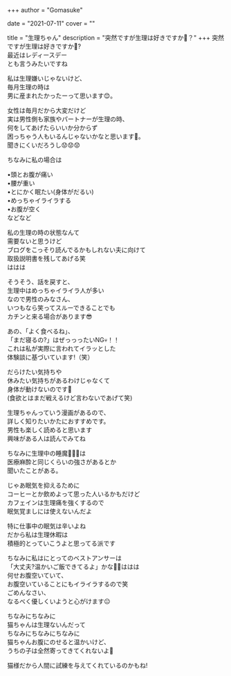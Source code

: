 +++
author = "Gomasuke"

date = "2021-07-11"
cover = ""

title = "生理ちゃん"
description = "突然ですが生理は好きですか🫠？"
+++
突然ですが生理は好きですか🫠?  
最近はレディースデー  
とも言うみたいですね  

私は生理嫌いじゃないけど、  
毎月生理の時は  
男に産まれたかったーって思います😊。  

女性は毎月だから大変だけど  
実は男性側も家族やパートナーが生理の時、  
何をしてあげたらいいか分からず  
困っちゃう人もいるんじゃないかなと思います🤔。  
聞きにくいだろうし😟😟😟  

ちなみに私の場合は  

•頭とお腹が痛い  
•腰が重い  
•とにかく眠たい(身体がだるい)  
•めっちゃイライラする  
•お腹が空く  
などなど  

私の生理の時の状態なんて  
需要ないと思うけど  
ブログをこっそり読んでるかもしれない夫に向けて  
取扱説明書を残してあげる笑  
ははは  

そうそう、話を戻すと、  
生理中はめっちゃイライラ人が多い  
なので男性のみなさん、  
いつもなら笑ってスルーできることでも  
カチンと来る場合があります😎  

あの、「よく食べるね」、  
「まだ寝るの?」はぜっっったいNG💀！！  
これは私が実際に言われてイラッとした  
体験談に基づいています!（笑）  

だらけたい気持ちや  
休みたい気持ちがあるわけじゃなくて  
身体が動けないのです😤  
(食欲とはまだ戦えるけど言わないであげて笑)  

生理ちゃんっていう漫画があるので、  
詳しく知りたいかたにおすすめです。  
男性も楽しく読めると思います  
興味がある人は読んでみてね  

ちなみに生理中の睡魔🥱😴😪は  
医療麻酔と同じくらいの強さがあるとか  
聞いたことがある。  

じゃあ眠気を抑えるために  
コーヒーとか飲めよって思った人いるかもだけど  
カフェインは生理痛を強くするので  
眠気覚ましには使えないんだよ  

特に仕事中の眠気は辛いよね  
だから私は生理休暇は  
積極的とっていこうよと思ってる派です  

ちなみに私はにとってのベストアンサーは  
「大丈夫?温かいご飯できてるよ」かな👏🏻ははは  
何せお腹空いていて、  
お腹空いていることにもイライラするので笑  
ごめんなさい、  
なるべく優しくいようと心がけます😐  

ちなみにちなみに  
猫ちゃんは生理ないんだって  
ちなみにちなみにちなみに  
猫ちゃんお腹にのせると温かいけど、  
うちの子は全然寄ってきてくれないよ🤗  

猫様だから人間に試練を与えてくれているのかもね!  

